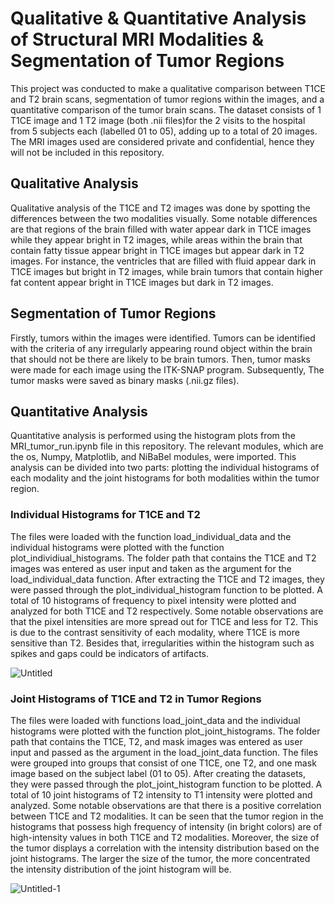 # Qualitative & Quantitative Analysis of Structural MRI Modalities & Segmentation of Tumor Regions

This project was conducted to make a qualitative comparison between T1CE and T2 brain scans, segmentation of tumor regions within the images, and a quantitative comparison of the tumor brain scans. 
The dataset consists of 1 T1CE image and 1 T2 image (both .nii files)for the 2 visits to the hospital from 5 subjects each (labelled 01 to 05), adding up to a total of 20 images. The MRI images used are considered private and confidential, hence they will not be included in this repository.

## Qualitative Analysis

Qualitative analysis of the T1CE and T2 images was done by spotting the differences between the two modalities visually. Some notable differences are that regions of the brain filled with water appear dark in T1CE images while they appear bright in T2 images, while areas within the brain that contain fatty tissue appear bright in T1CE images but appear dark in T2 images. For instance, the ventricles that are filled with fluid appear dark in T1CE images but bright in T2 images, while brain tumors that contain higher fat content appear bright in T1CE images but dark in T2 images.

## Segmentation of Tumor Regions

Firstly, tumors within the images were identified. Tumors can be identified with the criteria of any irregularly appearing round object within the brain that should not be there are likely to be brain tumors. Then, tumor masks were made for each image using the ITK-SNAP program. Subsequently, The tumor masks were saved as binary masks (.nii.gz files).

## Quantitative Analysis

Quantitative analysis is performed using the histogram plots from the MRI_tumor_run.ipynb file in this repository. The relevant modules, which are the os, Numpy, Matplotlib, and NiBaBel modules, were imported. This analysis can be divided into two parts: plotting the individual histograms of each modality and the joint histograms for both modalities within the tumor region.

### Individual Histograms for T1CE and T2
The files were loaded with the function load_individual_data and the individual histograms were plotted with the function plot_individiual_histograms. The folder path that contains the T1CE and T2 images was entered as user input and taken as the argument for the load_individual_data function. After extracting the T1CE and T2 images, they were passed through the plot_individual_histogram function to be plotted. A total of 10 histograms of frequency to pixel intensity were plotted and analyzed for both T1CE and T2 respectively. Some notable observations are that the pixel intensities are more spread out for T1CE and less for T2. This is due to the contrast sensitivity of each modality, where T1CE is more sensitive than T2. Besides that, irregularities within the histogram such as spikes and gaps could be indicators of artifacts.

![Untitled](https://github.com/user-attachments/assets/b4433b90-55f8-45e1-b996-9081d876a200)


### Joint Histograms of T1CE and T2 in Tumor Regions
The files were loaded with functions load_joint_data and the individual histograms were plotted with the function plot_joint_histograms. The folder path that contains the T1CE, T2, and mask images was entered as user input and passed as the argument in the load_joint_data function. The files were grouped into groups that consist of one T1CE, one T2, and one mask image based on the subject label (01 to 05). After creating the datasets, they were passed through the plot_joint_histogram function to be plotted. A total of 10 joint histograms of T2 intensity to T1 intensity were plotted and analyzed.  Some notable observations are that there is a positive correlation between T1CE and T2 modalities. It can be seen that the tumor region in the histograms that possess high frequency of intensity (in bright colors) are of high-intensity values in both T1CE and T2 modalities. Moreover, the size of the tumor displays a correlation with the intensity distribution based on the joint histograms. The larger the size of the tumor, the more concentrated the intensity distribution of the joint histogram will be.

![Untitled-1](https://github.com/user-attachments/assets/b2e77c2a-000d-4dd4-a664-dccd6318fc6d)
